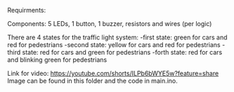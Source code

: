 Requirments:

Components: 5 LEDs, 1 button, 1 buzzer, resistors and wires (per logic)

There are 4 states for the traffic light system:
  -first state: green for cars and red for pedestrians
  -second state: yellow for cars and red for pedestrians
  -third state: red for cars and green for pedestrians
  -forth state: red for cars and blinking green for pedestrians
  
Link for video: https://youtube.com/shorts/ILPb6bWYE5w?feature=share
Image can be found in this folder and the code in main.ino. 
